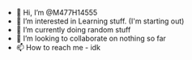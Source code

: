 - 👋 Hi, I’m @M477H14555
- 👀 I’m interested in Learning stuff. (I'm starting out)
- 🌱 I’m currently doing random stuff
- 💞️ I’m looking to collaborate on nothing so far
- 📫 How to reach me - idk

<!---
M477H14555/M477H14555 is a ✨ special ✨ repository because its `README.md` (this file) appears on your GitHub profile.
You can click the Preview link to take a look at your changes.
--->
